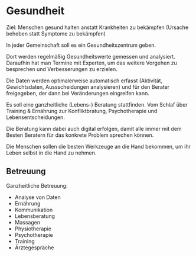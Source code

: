 # Gesundheit

Ziel: Menschen gesund halten anstatt Krankheiten zu bekämpfen (Ursache beheben statt Symptome zu bekämpfen)

In jeder Gemeinschaft soll es ein Gesundheitszentrum geben.

Dort werden regelmäßig Gesundheitswerte gemessen und analysiert. Daraufhin hat man Termine mit Experten, um das weitere Vorgehen zu besprechen und Verbesserungen zu erzielen.

Die Daten werden optimalerweise automatisch erfasst (Aktivität, Gewichtsdaten, Aussscheidungen analysieren) und für den Berater freigegeben, der dann bei Veränderungen eingreifen kann.

Es soll eine ganzheitliche (Lebens-) Beratung stattfinden. Vom Schlaf über Training & Ernährung zur Konfliktbratung, Psychotherapie und Lebensentscheidungen. 

Die Beratung kann dabei auch digital erfolgen, damit alle immer mit dem Besten Beratern für das konkrete Problem sprechen können.

Die Menschen sollen die besten Werkzeuge an die Hand bekommen, um ihr Leben selbst in die Hand zu nehmen.

## Betreuung

Ganzheitliche Betreuung:

- Analyse von Daten
- Ernährung
- Kommunikation
- Lebensberatung
- Massagen
- Physiotherapie
- Psychotherapie
- Training
- Ärztegespräche